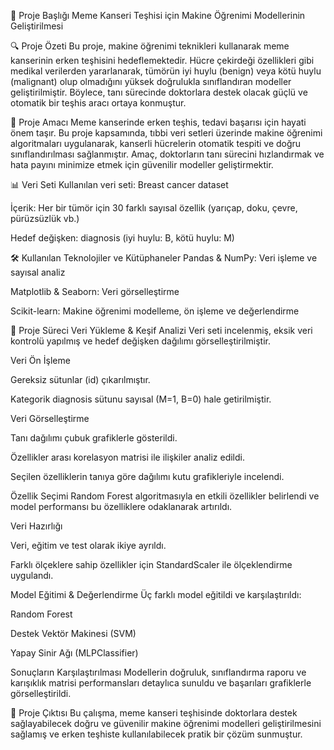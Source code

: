 🚀 Proje Başlığı
Meme Kanseri Teşhisi için Makine Öğrenimi Modellerinin Geliştirilmesi

🔍 Proje Özeti
Bu proje, makine öğrenimi teknikleri kullanarak meme kanserinin erken teşhisini hedeflemektedir. Hücre çekirdeği özellikleri gibi medikal verilerden yararlanarak, tümörün iyi huylu (benign) veya kötü huylu (malignant) olup olmadığını yüksek doğrulukla sınıflandıran modeller geliştirilmiştir. Böylece, tanı sürecinde doktorlara destek olacak güçlü ve otomatik bir teşhis aracı ortaya konmuştur.

🎯 Proje Amacı
Meme kanserinde erken teşhis, tedavi başarısı için hayati önem taşır. Bu proje kapsamında, tıbbi veri setleri üzerinde makine öğrenimi algoritmaları uygulanarak, kanserli hücrelerin otomatik tespiti ve doğru sınıflandırılması sağlanmıştır. Amaç, doktorların tanı sürecini hızlandırmak ve hata payını minimize etmek için güvenilir modeller geliştirmektir.

📊 Veri Seti
Kullanılan veri seti: Breast cancer dataset

İçerik: Her bir tümör için 30 farklı sayısal özellik (yarıçap, doku, çevre, pürüzsüzlük vb.)

Hedef değişken: diagnosis (iyi huylu: B, kötü huylu: M)

🛠️ Kullanılan Teknolojiler ve Kütüphaneler
Pandas & NumPy: Veri işleme ve sayısal analiz

Matplotlib & Seaborn: Veri görselleştirme

Scikit-learn: Makine öğrenimi modelleme, ön işleme ve değerlendirme

🔄 Proje Süreci
Veri Yükleme & Keşif Analizi
Veri seti incelenmiş, eksik veri kontrolü yapılmış ve hedef değişken dağılımı görselleştirilmiştir.

Veri Ön İşleme

Gereksiz sütunlar (id) çıkarılmıştır.

Kategorik diagnosis sütunu sayısal (M=1, B=0) hale getirilmiştir.

Veri Görselleştirme

Tanı dağılımı çubuk grafiklerle gösterildi.

Özellikler arası korelasyon matrisi ile ilişkiler analiz edildi.

Seçilen özelliklerin tanıya göre dağılımı kutu grafikleriyle incelendi.

Özellik Seçimi
Random Forest algoritmasıyla en etkili özellikler belirlendi ve model performansı bu özelliklere odaklanarak artırıldı.

Veri Hazırlığı

Veri, eğitim ve test olarak ikiye ayrıldı.

Farklı ölçeklere sahip özellikler için StandardScaler ile ölçeklendirme uygulandı.

Model Eğitimi & Değerlendirme
Üç farklı model eğitildi ve karşılaştırıldı:

Random Forest

Destek Vektör Makinesi (SVM)

Yapay Sinir Ağı (MLPClassifier)

Sonuçların Karşılaştırılması
Modellerin doğruluk, sınıflandırma raporu ve karışıklık matrisi performansları detaylıca sunuldu ve başarıları grafiklerle görselleştirildi.

🌟 Proje Çıktısı
Bu çalışma, meme kanseri teşhisinde doktorlara destek sağlayabilecek doğru ve güvenilir makine öğrenimi modelleri geliştirilmesini sağlamış ve erken teşhiste kullanılabilecek pratik bir çözüm sunmuştur.
